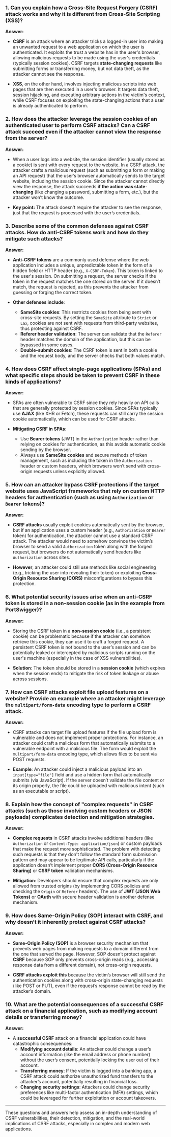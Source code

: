 ### 1. **Can you explain how a Cross-Site Request Forgery (CSRF) attack works and why it is different from Cross-Site Scripting (XSS)?**

**Answer:**
- **CSRF** is an attack where an attacker tricks a logged-in user into making an unwanted request to a web application on which the user is authenticated. It exploits the trust a website has in the user's browser, allowing malicious requests to be made using the user's credentials (typically session cookies). CSRF targets **state-changing requests** like submitting forms or transferring money, but not data theft, as the attacker cannot see the response.

- **XSS**, on the other hand, involves injecting malicious scripts into web pages that are then executed in a user's browser. It targets data theft, session hijacking, and executing arbitrary actions in the victim's context, while CSRF focuses on exploiting the state-changing actions that a user is already authenticated to perform.

### 2. **How does the attacker leverage the session cookies of an authenticated user to perform CSRF attacks? Can a CSRF attack succeed even if the attacker cannot view the response from the server?**

**Answer:**
- When a user logs into a website, the session identifier (usually stored as a cookie) is sent with every request to the website. In a CSRF attack, the attacker crafts a malicious request (such as submitting a form or making an API request) that the user’s browser automatically sends to the target website, including the session cookie. Since the attacker cannot directly view the response, the attack succeeds **if the action was state-changing** (like changing a password, submitting a form, etc.), but the attacker won’t know the outcome.

- **Key point:** The attack doesn't require the attacker to see the response, just that the request is processed with the user’s credentials.

### 3. **Describe some of the common defenses against CSRF attacks. How do anti-CSRF tokens work and how do they mitigate such attacks?**

**Answer:**
- **Anti-CSRF tokens** are a commonly used defense where the web application includes a unique, unpredictable token in the form of a hidden field or HTTP header (e.g., `X-CSRF-Token`). This token is linked to the user's session. On submitting a request, the server checks if the token in the request matches the one stored on the server. If it doesn’t match, the request is rejected, as this prevents the attacker from guessing or forging the correct token.

- **Other defenses include**:
  - **SameSite cookies**: This restricts cookies from being sent with cross-site requests. By setting the `SameSite` attribute to `Strict` or `Lax`, cookies are not sent with requests from third-party websites, thus protecting against CSRF.
  - **Referer header validation**: The server can validate that the `Referer` header matches the domain of the application, but this can be bypassed in some cases.
  - **Double-submit cookies**: The CSRF token is sent in both a cookie and the request body, and the server checks that both values match.

### 4. **How does CSRF affect single-page applications (SPAs) and what specific steps should be taken to prevent CSRF in these kinds of applications?**

**Answer:**
- SPAs are often vulnerable to CSRF since they rely heavily on API calls that are generally protected by session cookies. Since SPAs typically use **AJAX** (like XHR or Fetch), these requests can still carry the session cookie automatically, which can be used for CSRF attacks.

- **Mitigating CSRF in SPAs**:
  - Use **Bearer tokens** (JWT) in the `Authorization` header rather than relying on cookies for authentication, as this avoids automatic cookie sending by the browser.
  - Always use **SameSite cookies** and secure methods of token management, such as including the token in the `Authorization` header or custom headers, which browsers won’t send with cross-origin requests unless explicitly allowed.

### 5. **How can an attacker bypass CSRF protections if the target website uses JavaScript frameworks that rely on custom HTTP headers for authentication (such as using `Authorization` or `Bearer` tokens)?**

**Answer:**
- **CSRF attacks** usually exploit cookies automatically sent by the browser, but if an application uses a custom header (e.g., `Authorization` or `Bearer` token) for authentication, the attacker cannot use a standard CSRF attack. The attacker would need to somehow convince the victim’s browser to send a valid `Authorization` token along with the forged request, but browsers do not automatically send headers like `Authorization` across sites.

- **However**, an attacker could still use methods like social engineering (e.g., tricking the user into revealing their token) or exploiting **Cross-Origin Resource Sharing (CORS)** misconfigurations to bypass this protection.

### 6. **What potential security issues arise when an anti-CSRF token is stored in a non-session cookie (as in the example from PortSwigger)?**

**Answer:**
- Storing the CSRF token in a **non-session cookie** (i.e., a persistent cookie) can be problematic because if the attacker can somehow retrieve this cookie, they can use it to craft a forged request. A persistent CSRF token is not bound to the user’s session and can be potentially leaked or intercepted by malicious scripts running on the user's machine (especially in the case of XSS vulnerabilities).

- **Solution**: The token should be stored in a **session cookie** (which expires when the session ends) to mitigate the risk of token leakage or abuse across sessions.

### 7. **How can CSRF attacks exploit file upload features on a website? Provide an example where an attacker might leverage the `multipart/form-data` encoding type to perform a CSRF attack.**

**Answer:**
- CSRF attacks can target file upload features if the file upload form is vulnerable and does not implement proper protections. For instance, an attacker could craft a malicious form that automatically submits to a vulnerable endpoint with a malicious file. The form would exploit the `multipart/form-data` encoding type, which allows files to be sent via POST requests.

- **Example**: An attacker could inject a malicious payload into an `input[type="file"]` field and use a hidden form that automatically submits (via JavaScript). If the server doesn’t validate the file content or its origin properly, the file could be uploaded with malicious intent (such as an executable or script).

### 8. **Explain how the concept of "complex requests" in CSRF attacks (such as those involving custom headers or JSON payloads) complicates detection and mitigation strategies.**

**Answer:**
- **Complex requests** in CSRF attacks involve additional headers (like `Authorization` or `Content-Type: application/json`) or custom payloads that make the request more sophisticated. The problem with detecting such requests is that they don't follow the standard form submission pattern and may appear to be legitimate API calls, particularly if the application doesn’t implement proper **CORS (Cross-Origin Resource Sharing)** or **CSRF token** validation mechanisms.

- **Mitigation**: Developers should ensure that complex requests are only allowed from trusted origins (by implementing CORS policies and checking the `Origin` or `Referer` headers). The use of **JWT (JSON Web Tokens)** or **OAuth** with secure header validation is another defense mechanism.

### 9. **How does Same-Origin Policy (SOP) interact with CSRF, and why doesn’t it inherently protect against CSRF attacks?**

**Answer:**
- **Same-Origin Policy (SOP)** is a browser security mechanism that prevents web pages from making requests to a domain different from the one that served the page. However, SOP doesn’t protect against **CSRF** because SOP only prevents cross-origin reads (e.g., accessing response data from a different domain), not cross-origin requests.

- **CSRF attacks exploit this** because the victim’s browser will still send the authentication cookies along with cross-origin state-changing requests (like POST or PUT), even if the request’s response cannot be read by the attacker’s domain.

### 10. **What are the potential consequences of a successful CSRF attack on a financial application, such as modifying account details or transferring money?**

**Answer:**
- A **successful CSRF** attack on a financial application could have catastrophic consequences:
  - **Modifying account details**: An attacker could change a user’s account information (like the email address or phone number) without the user’s consent, potentially locking the user out of their account.
  - **Transferring money**: If the victim is logged into a banking app, a CSRF attack could authorize unauthorized fund transfers to the attacker’s account, potentially resulting in financial loss.
  - **Changing security settings**: Attackers could change security preferences like multi-factor authentication (MFA) settings, which could be leveraged for further exploitation or account takeovers.

---

These questions and answers help assess an in-depth understanding of CSRF vulnerabilities, their detection, mitigation, and the real-world implications of CSRF attacks, especially in complex and modern web applications.

